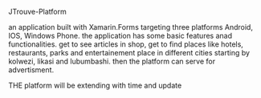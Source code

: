 JTrouve-Platform


an application built with Xamarin.Forms targeting three platforms Android, IOS, Windows Phone.
the application has some basic features anad functionalities. get to see articles in shop, get to find places like hotels, restaurants, parks and entertainement place
in different cities starting by kolwezi, likasi and lubumbashi.
then the platform can serve for advertisment.

THE platform will be extending with time and update